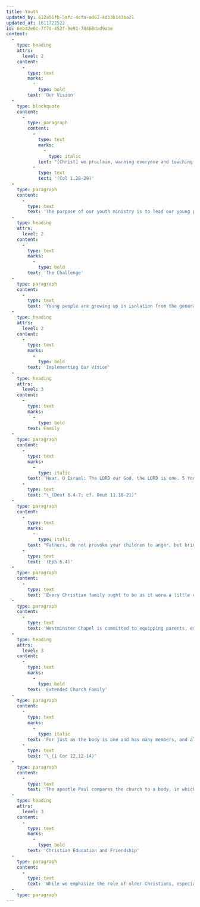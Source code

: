```yaml
---
title: Youth
updated_by: 612a56fb-5afc-4cfa-ad62-4db3b143ba21
updated_at: 1611722522
id: 6eb42e0c-7f7d-452f-9e91-70468dad9abe
content:
  -
    type: heading
    attrs:
      level: 2
    content:
      -
        type: text
        marks:
          -
            type: bold
        text: 'Our Vision'
  -
    type: blockquote
    content:
      -
        type: paragraph
        content:
          -
            type: text
            marks:
              -
                type: italic
            text: "[Christ] we proclaim, warning everyone and teaching everyone with all wisdom, that we may present everyone mature in Christ. For this I toil, struggling with all his energy that he powerfully works within me.\_"
          -
            type: text
            text: '(Col 1.28-29)'
  -
    type: paragraph
    content:
      -
        type: text
        text: 'The purpose of our youth ministry is to lead our young people into mature Christian adulthood. The discipleship of young people happens in both the nuclear family and the extended church family. Parents have a central role in our youth ministry, because God has called parents to disciple their children (Deut 6.4-7 and Eph 6.4). We are committed to (1) supporting parents as they lead their children into mature Christian adulthood, (2) fostering our young people’s participation in the communal life of the church, and (3) age-specific teaching and the development of peer-relationships.'
  -
    type: heading
    attrs:
      level: 2
    content:
      -
        type: text
        marks:
          -
            type: bold
        text: 'The Challenge'
  -
    type: paragraph
    content:
      -
        type: text
        text: 'Young people are growing up in isolation from the generation that preceded them. Sociologists have coined terms like “generation gap,” “youth culture,” and “alienation” to describe this new social reality. Many teenagers have little or no interaction with their parents or any other adults in their day-to-day lives. This social reality is reflected in many churches, where youth programs isolate teenagers from the rest of the congregation. Youth culture is peer-centred and teenagers grow up learning from one another, rather than from the older, wiser generation (cf. 1 Kings 12). The result is that teenagers grow up relationally, mentally, and morally unprepared for the challenges of adulthood. (How many marriages end for the same reasons teenage dating-relationships end?) Thus, we believe it is imperative that we (1) help parents carry out their calling to disciple their children and (2) provide opportunities for our young people to interact and learn from older, mature Christians in our congregation.'
  -
    type: heading
    attrs:
      level: 2
    content:
      -
        type: text
        marks:
          -
            type: bold
        text: 'Implementing Our Vision'
  -
    type: heading
    attrs:
      level: 3
    content:
      -
        type: text
        marks:
          -
            type: bold
        text: Family
  -
    type: paragraph
    content:
      -
        type: text
        marks:
          -
            type: italic
        text: 'Hear, O Israel: The LORD our God, the LORD is one. 5 You shall love the LORD your God with all your heart and with all your soul and with all your might. 6 And these words that I command you today shall be on your heart. 7 You shall teach them diligently to your children, and shall talk of them when you sit in your house, and when you walk by the way, and when you lie down, and when you rise.'
      -
        type: text
        text: "\_(Deut 6.4-7; cf. Deut 11.18-21)"
  -
    type: paragraph
    content:
      -
        type: text
        marks:
          -
            type: italic
        text: "Fathers, do not provoke your children to anger, but bring them up in the discipline and instruction of the Lord.\_"
      -
        type: text
        text: '(Eph 6.4)'
  -
    type: paragraph
    content:
      -
        type: text
        text: 'Every Christian family ought to be as it were a little church, consecrated to Christ, and wholly influenced and governed by his rules. And family education and order are some of the chief of the means of grace. If these fail, all other means are likely to prove ineffectual. If these are duly maintained, all the means of grace will be likely to prosper and be successful. (Jonathan Edwards, “Farewell Sermon,” preached on 22 June 1750).'
  -
    type: paragraph
    content:
      -
        type: text
        text: 'Westminster Chapel is committed to equipping parents, especially fathers, in their calling to lead their children into mature Christian adulthood. Ministry to families is one of our core values. We seek to equip families by expounding and applying the Word of God in accurate and practical ways (especially in our preaching) and by encouraging an atmosphere of mutual accountability, confession, love, acceptance and forgiveness (especially in our covenant groups). We encourage regular family devotions and discussion of Sunday morning sermons.'
  -
    type: heading
    attrs:
      level: 3
    content:
      -
        type: text
        marks:
          -
            type: bold
        text: 'Extended Church Family'
  -
    type: paragraph
    content:
      -
        type: text
        marks:
          -
            type: italic
        text: 'For just as the body is one and has many members, and all the members of the body, though many, are one body, so it is with Christ. 13 For in one Spirit we were all baptized into one body – Jews or Greeks, slaves or free – and all were made to drink of one Spirit. 14 For the body does not consist of one member but of many.'
      -
        type: text
        text: "\_(1 Cor 12.12-14)"
  -
    type: paragraph
    content:
      -
        type: text
        text: 'The apostle Paul compares the church to a body, in which there is unity (one body) and diversity (many members). Each body part is necessary to the integrity of the whole body. If any part is cut off, the body is disabled and deformed and the severed part is cut off from the life of the body. We believe that our young people should be integrated in the communal life of the church. Such integration is twofold. On the one hand, young people should be involved in the various ministries of the church (music, choir, ushering, nursery, children’s ministry, community service and outreach, women’s Bible study, prayer meetings and concerts, etc.). On the other hand, we encourage older Christians to connect with and support younger Christians (mentoring, prayer-partnership, teaching, etc.). The extended church family plays an important role in leading our young people into mature adulthood (see Titus 2.1-5).'
  -
    type: heading
    attrs:
      level: 3
    content:
      -
        type: text
        marks:
          -
            type: bold
        text: 'Christian Education and Friendship'
  -
    type: paragraph
    content:
      -
        type: text
        text: 'While we emphasize the role of older Christians, especially parents, in the discipleship of young people, we also recognize the importance of developing peer-relationships and providing age-specific teaching. Our youth meet bi-weekly for teaching and fun and games. We also organize and participate in special social events (annual retreats, youth rallies, etc.) and teaching events (guest speakers, conferences, etc.). These events are a supplement not a substitute to family discipleship and corporate worship on Sunday mornings.'
  -
    type: paragraph
---
```

